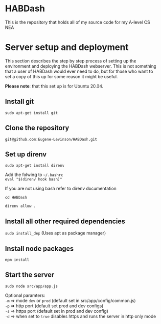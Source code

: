 # HABDash

This is the repository that holds all of my source code for my A-level CS NEA  

# Server setup and deployment

This section describes the step by step process of setting up the environment and deploying the HABDash webserver. This is not something that a user of HABDash would ever need to do, but for those who want to set a copy of this up for some reason it might be useful.

**Please note**: that this set up is for Ubuntu 20.04.

## Install git

`sudo apt-get install git`

## Clone the repository

`git@github.com:Eugene-Levinson/HABDash.git`

## Set up direnv
  
`sudo apt-get install direnv`  

Add the folwing to `~/.bashrc`  
`eval "$(direnv hook bash)"`

If you are not using bash refer to direnv documentation

`cd HABDash`

`direnv allow .`

## Install all other required dependencies
  
`sudo install_dep` (Uses apt as package manager)

## Install node packages

`npm install`

## Start the server

`sudo node src/app/app.js`

Optional paramters:  
`-m` => mode `dev` or `prod` (default set in src/app/config/common.js)  
`-p` => http port (default set prod and dev configs)  
`-s` => https port (default set in prod and dev config)  
`-d` => when set to `true` disables https and runs the server in http only mode